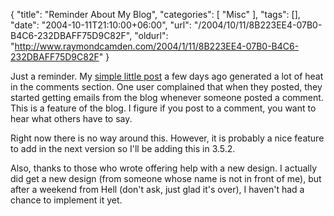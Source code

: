 {
	"title": "Reminder About My Blog",
	"categories": [
		"Misc"
	],
	"tags": [],
	"date": "2004-10-11T21:10:00+06:00",
	"url": "/2004/10/11/8B223EE4-07B0-B4C6-232DBAFF75D9C82F",
	"oldurl": "http://www.raymondcamden.com/2004/1/11/8B223EE4-07B0-B4C6-232DBAFF75D9C82F"
}

Just a reminder. My <a href="http://www.camdenfamily.com/morpheus/blog/index.cfm?mode=entry&entry=6E071A56-C3C8-DA85-1B47B3383783CE29">simple little post</a> a few days ago generated a lot of heat in the comments section. One user complained that when they posted, they started getting emails from the blog whenever someone posted a comment. This is a feature of the blog. I figure if you post to a comment, you want to hear what others have to say.

Right now there is no way around this. However, it is probably a nice feature to add in the next version so I'll be adding this in 3.5.2.

Also, thanks to those who wrote offering help with a new design. I actually did get a new design (from someone whose name is not in front of me), but after a weekend from Hell (don't ask, just glad it's over), I haven't had a chance to implement it yet.